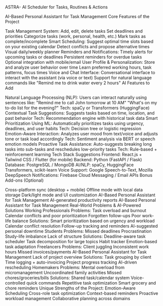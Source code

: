 ASTRA- AI Scheduler for Tasks, Routines & Actions

AI-Based Personal Assistant for Task Management Core Features of the Project

Task Management System:
Add, edit, delete tasks
Set deadlines and priorities
Categorize tasks (work, personal, health, etc.)
Mark tasks as complete/incomplete
Smart Scheduling:
Suggest optimal time slots based on your existing calendar
Detect conflicts and propose alternative times
Visual daily/weekly planner
Reminders and Notifications:
Timely alerts for upcoming tasks or deadlines
Persistent reminders for overdue tasks
Optional integration with mobile/email
User Profile & Personalization:
Store and analyze user behavior over time
Learn preferred working hours, task patterns, focus times
Voice and Chat Interface:
Conversational interface to interact with the assistant (via voice or text)
Support for natural language commands like "Remind me to drink water every 2 hours"
AI Features to Add

Natural Language Processing (NLP):
Users can interact naturally using sentences like: "Remind me to call John tomorrow at 10 AM" "What's on my to-do list for the evening?"
Tech: spaCy or Transformers (HuggingFace)
Contextual Task Suggestions:
Suggests tasks based on time, location, and past behavior
Tech: Recommendation engine with historical task data
Smart Prioritization Using ML:
Automatically prioritizes tasks using urgency, deadlines, and user habits
Tech: Decision tree or logistic regression
Emotion-Aware Interaction:
Analyzes user mood from text/voice and adjusts tone or task load accordingly
Tech: Sentiment analysis via BERT or speech emotion models
Proactive Task Assistance:
Auto-suggests breaking long tasks into sub-tasks and reschedules low-priority tasks
Tech: Rule-based + reinforcement learning
Tech Stack Suggestions Frontend: React.js + Tailwind CSS / Flutter (for mobile) Backend: Python (FastAPI / Flask) Database: PostgreSQL / MongoDB AI/NLP: spaCy, HuggingFace Transformers, scikit-learn Voice Support: Google Speech-to-Text, Mozilla DeepSpeech Notifications: Firebase Cloud Messaging / Email APIs Bonus Add-ons (Optional)

Cross-platform sync (desktop + mobile)
Offline mode with local data storage
Dark/light mode and UI customization AI-Based Personal Assistant for Task Management
AI-generated productivity reports AI-Based Personal Assistant for Task Management Real-World Problems & AI-Powered Solutions Working Professionals Problems:
Task overload and burnout
Calendar conflicts and poor prioritization
Forgotten follow-ups
Poor work-life balance Solutions:
Smart prioritization based on urgency and workload
Calendar conflict resolution
Follow-up tracking and reminders
AI-suggested personal downtime Students Problems:
Missed deadlines
Procrastination
Study-life imbalance
Lack of structure Solutions:
Deadline-aware task scheduler
Task decomposition for large topics
Habit tracker
Emotion-based task adaptation Freelancers Problems:
Client juggling
Inconsistent work hours
Missed invoices/payments AI-Based Personal Assistant for Task Management
Lack of project overview Solutions:
Task grouping by client
Time logging + auto-invoicing
Project progress tracking
AI-driven rescheduling Homemakers Problems:
Mental overload from micromanagement
Uncoordinated family activities
Missed chores/groceries/bills Solutions:
Shared task/calendar system
Voice-controlled quick commands
Repetitive task optimization
Smart grocery and chore reminders Unique Strengths of the Project:
Emotion-Aware Scheduling
Cross-role task optimization
Context-based reminders
Proactive workload management
Collaborative planning across domains